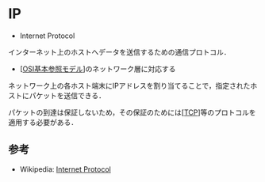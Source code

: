 # IP
- Internet Protocol

インターネット上のホストへデータを送信するための通信プロトコル．
- [[OSI基本参照モデル]]のネットワーク層に対応する

ネットワーク上の各ホスト端末にIPアドレスを割り当てることで，指定されたホストにパケットを送信できる．

パケットの到達は保証しないため，その保証のためには[[TCP]]等のプロトコルを適用する必要がある．

## 参考
- Wikipedia: [Internet Protocol](https://ja.wikipedia.org/wiki/Internet_Protocol)

[//begin]: # "Autogenerated link references for markdown compatibility"
[OSI基本参照モデル]: OSI%E5%9F%BA%E6%9C%AC%E5%8F%82%E7%85%A7%E3%83%A2%E3%83%87%E3%83%AB.md "OSI基本参照モデル"
[TCP]: TCP.md "TCP"
[//end]: # "Autogenerated link references"